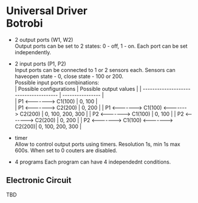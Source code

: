Universal Driver  
Botrobi  
========  

* 2 output ports (W1, W2)  
Output ports can be set to 2 states: 0 - off, 1 - on. Each port can be set independently.   

* 2 input ports (P1, P2)  
Input ports can be connected to 1 or 2 sensors each. Sensors can haveopen state - 0, close state - 100 or 200.  
Possible input ports combinations:  
| Possible configurations | Possible output values |
| -------------------------------------- | ---------------- |  
| P1 <-------> C1(100) | 0, 100	|  
| P1 <-------> C2(200) | 0, 200 | 
| P1 <-------> C1(100) <-------> C2(200) | 0, 100, 200, 300 |
| P2 <-------> C1(100) | 0, 100 | 
| P2 <-------> C2(200) | 0, 200 | 
| P2 <-------> C1(100) <-------> C2(200)| 0, 100, 200, 300 | 

* timer  
Allow to control output ports using timers. Resolution 1s, min 1s max 600s. When set to 0 couters are disabled.

* 4 programs
Each program can have 4 independednt conditions.
  
Electronic Circuit  
------------
TBD  

